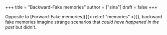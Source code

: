 +++
title = "Backward-Fake memories"
author = ["sina"]
draft = false
+++

Opposite to [Forward-Fake memories]({{< relref "memories" >}}), backward fake memories imagine strange
scenarios that _could have happened in the past_ but didn't.
